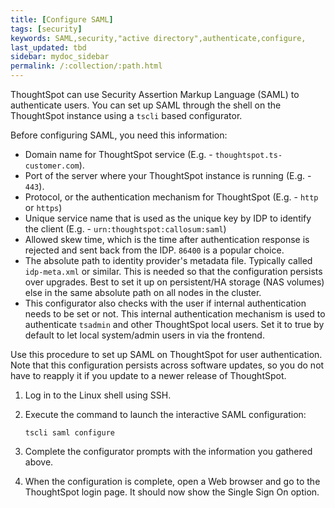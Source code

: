 ```yaml
---
title: [Configure SAML]
tags: [security]
keywords: SAML,security,"active directory",authenticate,configure,
last_updated: tbd
sidebar: mydoc_sidebar
permalink: /:collection/:path.html
---
```

ThoughtSpot can use Security Assertion Markup Language (SAML) to authenticate
users. You can set up SAML through the shell on the ThoughtSpot instance using a
`tscli` based configurator.

Before configuring SAML, you need this information:

-   Domain name for ThoughtSpot service (E.g. - `thoughtspot.ts-customer.com`).
-   Port of the server where your ThoughtSpot instance is running (E.g. - `443`).
-   Protocol, or the authentication mechanism for ThoughtSpot (E.g. - `http` or `https`)
-   Unique service name that is used as the unique key by IDP to identify the client (E.g. - `urn:thoughtspot:callosum:saml`)
-   Allowed skew time, which is the time after authentication response is rejected and sent back from the IDP. `86400` is a popular choice.
-   The absolute path to identity provider's metadata file. Typically called `idp-meta.xml` or similar. This is needed so that the configuration persists over upgrades. Best to set it up on persistent/HA storage (NAS volumes) else in the same absolute path on all nodes in the cluster.
-   This configurator also checks with the user if internal authentication needs to be set or not. This internal authentication mechanism is used to authenticate `tsadmin` and other ThoughtSpot local users. Set it to true by default to let local system/admin users in via the frontend.

Use this procedure to set up SAML on ThoughtSpot for user authentication. Note that this configuration persists across software updates, so you do not have to reapply it if you update to a newer release of ThoughtSpot.

1. Log in to the Linux shell using SSH.
2. Execute the command to launch the interactive SAML configuration:

    ```
    tscli saml configure
    ```

3. Complete the configurator prompts with the information you gathered above.
4. When the configuration is complete, open a Web browser and go to the ThoughtSpot login page.
   It should now show the Single Sign On option.

